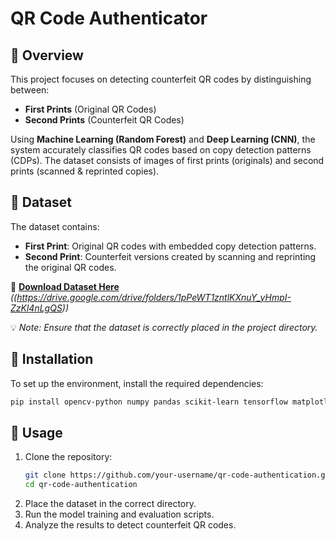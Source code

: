 # QR Code Authenticator

## 📌 Overview
This project focuses on detecting counterfeit QR codes by distinguishing between:

- **First Prints** (Original QR Codes)
- **Second Prints** (Counterfeit QR Codes)

Using **Machine Learning (Random Forest)** and **Deep Learning (CNN)**, the system accurately classifies QR codes based on copy detection patterns (CDPs). The dataset consists of images of first prints (originals) and second prints (scanned & reprinted copies).

## 📂 Dataset
The dataset contains:

- **First Print**: Original QR codes with embedded copy detection patterns.
- **Second Print**: Counterfeit versions created by scanning and reprinting the original QR codes.

🔗 **[Download Dataset Here](#)** *((https://drive.google.com/drive/folders/1pPeWT1zntlKXnuY_yHmpI-ZzKl4nLgQS))*

💡 *Note: Ensure that the dataset is correctly placed in the project directory.*

## 🔧 Installation
To set up the environment, install the required dependencies:

```bash
pip install opencv-python numpy pandas scikit-learn tensorflow matplotlib seaborn joblib
```

## 🚀 Usage
1. Clone the repository:
   ```bash
   git clone https://github.com/your-username/qr-code-authentication.git
   cd qr-code-authentication
   ```
2. Place the dataset in the correct directory.
3. Run the model training and evaluation scripts.
4. Analyze the results to detect counterfeit QR codes.

